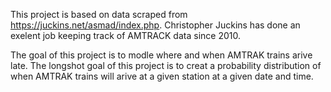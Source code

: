 This project is based on data scraped from https://juckins.net/asmad/index.php. Christopher Juckins has done an exelent job keeping track of AMTRACK data since 2010.

The goal of this project is to modle where and when AMTRAK trains arive late. The longshot goal of this project is to creat a probability distribution of when AMTRAK trains will arive at a given station at a given date and time.
